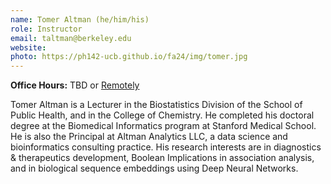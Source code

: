 ```yaml
---
name: Tomer Altman (he/him/his)
role: Instructor
email: taltman@berkeley.edu
website: 
photo: https://ph142-ucb.github.io/fa24/img/tomer.jpg
---
```


**Office Hours:** TBD or [Remotely](https://berkeley.zoom.us/j/...)

Tomer Altman is a Lecturer in the Biostatistics Division of the School
of Public Health, and in the College of Chemistry. He completed his
doctoral degree at the Biomedical Informatics program at Stanford
Medical School. He is also the Principal at Altman Analytics LLC, a
data science and bioinformatics consulting practice. His research
interests are in diagnostics & therapeutics development, Boolean
Implications in association analysis, and in biological sequence
embeddings using Deep Neural Networks.
